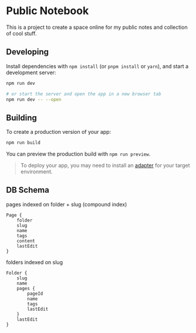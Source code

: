 # Public Notebook

This is a project to create a space online for my public notes and collection of cool stuff.

## Developing

Install dependencies with `npm install` (or `pnpm install` or `yarn`), and start a development server:

```bash
npm run dev

# or start the server and open the app in a new browser tab
npm run dev -- --open
```

## Building

To create a production version of your app:

```bash
npm run build
```

You can preview the production build with `npm run preview`.

> To deploy your app, you may need to install an [adapter](https://kit.svelte.dev/docs/adapters) for your target environment.

## DB Schema

pages indexed on folder + slug (compound index)

```
Page {
    folder
    slug
    name
    tags
    content
    lastEdit
}
```

folders indexed on slug

```
Folder {
    slug
    name
    pages {
        pageId
        name
        tags
        lastEdit
    }
    lastEdit
}
```
